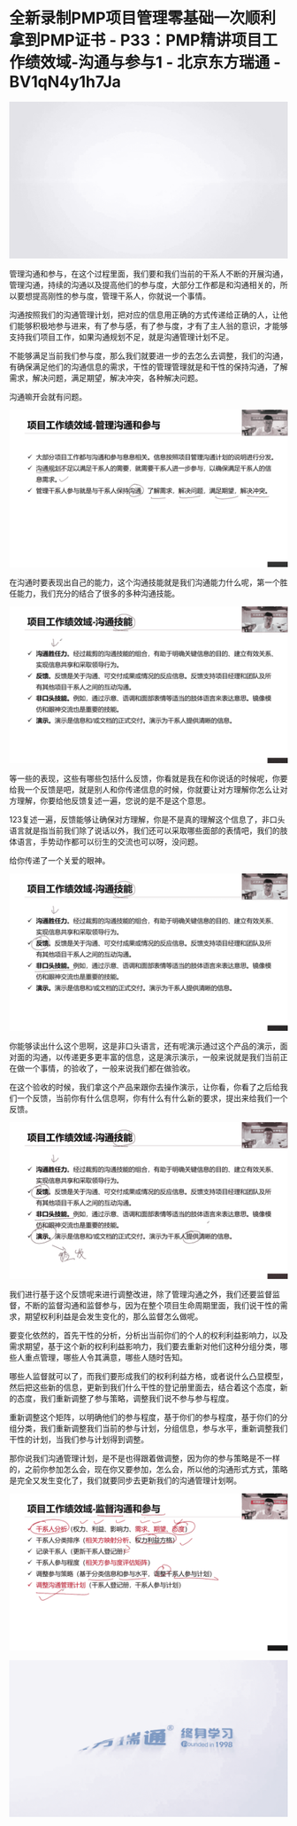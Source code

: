 # 全新录制PMP项目管理零基础一次顺利拿到PMP证书 - P33：PMP精讲项目工作绩效域-沟通与参与1 - 北京东方瑞通 - BV1qN4y1h7Ja

![](img/fa696cacae1a17a0260484e8eea27590_0.png)

管理沟通和参与，在这个过程里面，我们要和我们当前的干系人不断的开展沟通，管理沟通，持续的沟通以及提高他们的参与度，大部分工作都是和沟通相关的，所以要想提高刚性的参与度，管理干系人，你就说一个事情。

沟通按照我们的沟通管理计划，把对应的信息用正确的方式传递给正确的人，让他们能够积极地参与进来，有了参与感，有了参与度，才有了主人翁的意识，才能够支持我们项目工作，如果沟通规划不足，就是沟通管理计划不足。

不能够满足当前我们参与度，那么我们就要进一步的去怎么去调整，我们的沟通，有确保满足他们的沟通信息的需求，干性的管理管理就是和干性的保持沟通，了解需求，解决问题，满足期望，解决冲突，各种解决问题。

沟通嘛开会就有问题。

![](img/fa696cacae1a17a0260484e8eea27590_2.png)

在沟通时要表现出自己的能力，这个沟通技能就是我们沟通能力什么呢，第一个胜任能力，我们充分的结合了很多的多种沟通技能。



![](img/fa696cacae1a17a0260484e8eea27590_4.png)

等一些的表现，这些有哪些包括什么反馈，你看就是我在和你说话的时候呢，你要给我一个反馈是吧，就是别人和你传递信息的时候，你就要让对方理解你怎么让对方理解，你要给他反馈复述一遍，您说的是不是这个意思。

123复述一遍，反馈能够让确保对方理解，你是不是真的理解这个信息了，非口头语言就是指当前我们除了说话以外，我们还可以采取哪些面部的表情吧，我们的肢体语言，手势动作都可以衍生的交流也可以呀，没问题。

给你传递了一个关爱的眼神。

![](img/fa696cacae1a17a0260484e8eea27590_6.png)

你能够读出什么这个思啊，这是非口头语言，还有呢演示通过这个产品的演示，面对面的沟通，以传递更多更丰富的信息，这是演示演示，一般来说就是我们当前正在做一个事情，的验收了，一般来说我们都在做验收。

在这个验收的时候，我们拿这个产品来跟你去操作演示，让你看，你看了之后给我们一个反馈，当前你有什么信息啊，你有什么有什么新的要求，提出来给我们一个反馈。



![](img/fa696cacae1a17a0260484e8eea27590_8.png)

我们进行基于这个反馈呢来进行调整改进，除了管理沟通之外，我们还要监督监督，不断的监督沟通和监督参与，因为在整个项目生命周期里面，我们说干性的需求，期望权利利益是会发生变化的，那么监督怎么做呢。

要变化依然的，首先干性的分析，分析出当前你们的个人的权利利益影响力，以及需求期望，基于这个新的权利利益影响力，我们要去重新对他们这种分组分类，哪些人重点管理，哪些人令其满意，哪些人随时告知。

哪些人监督就可以了，而我们要形成我们的权利利益方格，或者说什么凸显模型，然后把这些新的信息，更新到我们什么干性的登记册里面去，结合着这个态度，新的态度，我们重新调整了参与策略，调整我们说不参与参与程度。

重新调整这个矩阵，以明确他们的参与程度，基于你们的参与程度，基于你们的分组分类，我们重新调整我们当前的参与计划，分组信息，参与水平，重新调整我们干性的计划，当我们参与计划得到调整。

那你说我们沟通管理计划，是不是也得跟着做调整，因为你的参与策略是不一样的，之前你参加怎么会，现在你又要参加，怎么会，所以他的沟通形式方式，策略是完全又发生变化了，我们就要同步去更新我们的沟通管理计划啊。



![](img/fa696cacae1a17a0260484e8eea27590_10.png)

![](img/fa696cacae1a17a0260484e8eea27590_11.png)